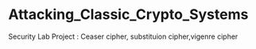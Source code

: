 # Attacking_Classic_Crypto_Systems
Security Lab Project : 
Ceaser cipher, substituion cipher,vigenre cipher
